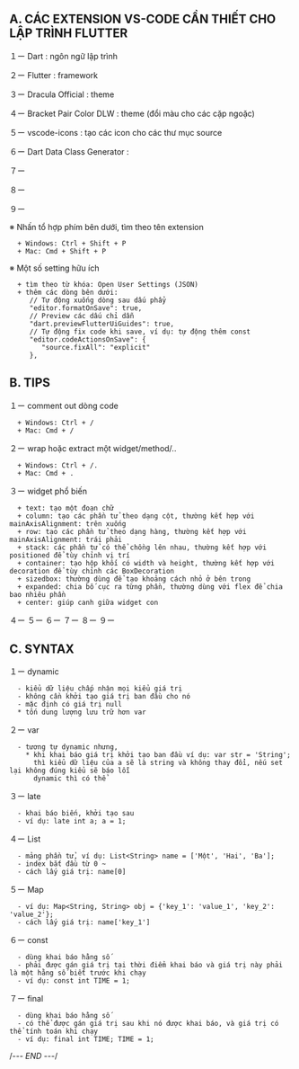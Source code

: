 A. CÁC EXTENSION VS-CODE CẦN THIẾT CHO LẬP TRÌNH FLUTTER
-----------------------------------------------------
   １ー Dart                      : ngôn ngữ lập trình
   
   ２ー Flutter                   : framework
   
   ３ー Dracula Official          : theme
   
   ４ー Bracket Pair Color DLW    : theme (đổi màu cho các cặp ngoặc)
   
   ５ー vscode-icons              : tạo các icon cho các thư mục source
   
   ６ー Dart Data Class Generator : 
   
   ７ー 
   
   ８ー 
   
   ９ー   
   
   ※ Nhấn tổ hợp phím bên dưới, tìm theo tên extension
   
      + Windows: Ctrl + Shift + P
      + Mac: Cmd + Shift + P
      
   ※ Một số setting hữu ích

      + tìm theo từ khóa: Open User Settings (JSON)
      + thêm các dòng bên dưới:
         // Tự động xuống dòng sau dấu phẩy
         "editor.formatOnSave": true,
         // Preview các dấu chỉ dẫn
         "dart.previewFlutterUiGuides": true,
         // Tự động fix code khi save, ví dụ: tự động thêm const
         "editor.codeActionsOnSave": {
            "source.fixAll": "explicit"
         },

B. TIPS
-----------------------------------------------------
   １ー comment out dòng code
   
      + Windows: Ctrl + /
      + Mac: Cmd + /
      
   ２ー wrap hoặc extract một widget/method/..
   
      + Windows: Ctrl + /.
      + Mac: Cmd + .
   
   ３ー widget phổ biến

      + text: tạo một đoạn chữ
      + column: tạo các phần tử theo dạng cột, thường kết hợp với mainAxisAlignment: trên xuống
      + row: tạo các phần tử theo dạng hàng, thường kết hợp với mainAxisAlignment: trái phải
      + stack: các phần tử có thể chồng lên nhau, thường kết hợp với positioned để tùy chỉnh vị trí
      + container: tạo hộp khối có width và height, thường kết hợp với decoration để tùy chỉnh các BoxDecoration
      + sizedbox: thường dùng để tạo khoảng cách nhỏ ở bên trong
      + expanded: chia bố cục ra từng phần, thường dùng với flex để chia bao nhiêu phần
      + center: giúp canh giữa widget con
   
   ４ー 
   ５ー 
   ６ー 
   ７ー 
   ８ー 
   ９ー 
   
C. SYNTAX
-----------------------------------------------------
   １ー dynamic
   
      - kiểu dữ liệu chấp nhận mọi kiểu giá trị
      - không cần khởi tạo giá trị ban đầu cho nó
      - mặc định có giá trị null
      * tốn dung lượng lưu trữ hơn var
      
   ２ー var
   
      - tương tự dynamic nhưng,
        * khi khai báo giá trị khởi tạo ban đầu ví dụ: var str = 'String';
          thì kiểu dữ liệu của a sẽ là string và không thay đổi, nếu set lại không đúng kiểu sẽ báo lỗi
          dynamic thì có thể
          
   ３ー late
   
      - khai báo biến, khởi tạo sau
      - ví dụ: late int a; a = 1;
          
   ４ー List
   
      - mảng phần tử, ví dụ: List<String> name = ['Một', 'Hai', 'Ba'];
      - index bắt đầu từ 0 ~
      - cách lấy giá trị: name[0]
      
   ５ー Map
   
      - ví dụ: Map<String, String> obj = {'key_1': 'value_1', 'key_2': 'value_2'};
      - cách lấy giá trị: name['key_1']
      
   ６ー const
   
      - dùng khai báo hằng số
      - phải được gán giá trị tại thời điểm khai báo và giá trị này phải là một hằng số biết trước khi chạy
      - ví dụ: const int TIME = 1;
      
   ７ー final
   
      - dùng khai báo hằng số
      - có thể được gán giá trị sau khi nó được khai báo, và giá trị có thể tính toán khi chạy
      - ví dụ: final int TIME; TIME = 1;

/*--- END ---*/
